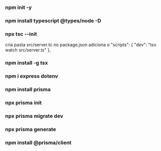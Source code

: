 ### npm init -y

### npm install typescript @types/node -D

### npx tsc --init

cria pasta src/server.tc
no package.json adiciona o 
 "scripts": {
    "dev": "tsx watch src/server.ts"
  },

### npm install -g tsx

### npm i express dotenv

### npm install prisma

### npx prisma init

### npx prisma migrate dev

### npx prisma generate

### npm install @prisma/client
